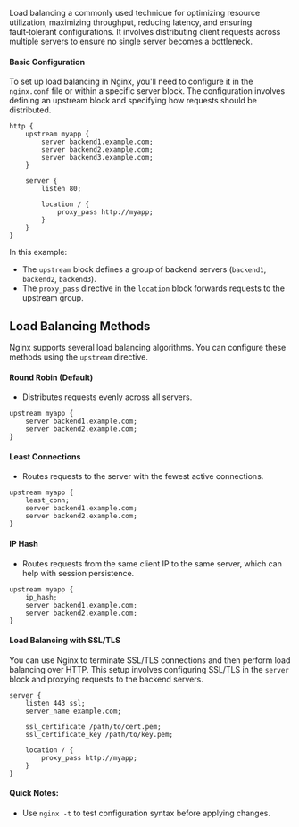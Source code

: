 Load balancing a commonly used technique for optimizing resource utilization, maximizing throughput, reducing latency, and ensuring fault‑tolerant configurations. It involves distributing client requests across multiple servers to ensure no single server becomes a bottleneck.

#### Basic Configuration

To set up load balancing in Nginx, you'll need to configure it in the `nginx.conf` file or within a specific server block. The configuration involves defining an upstream block and specifying how requests should be distributed.

```nginx
http {
    upstream myapp {
        server backend1.example.com;
        server backend2.example.com;
        server backend3.example.com;
    }

    server {
        listen 80;

        location / {
            proxy_pass http://myapp;
        }
    }
}
```

In this example:
- The `upstream` block defines a group of backend servers (`backend1`, `backend2`, `backend3`).
- The `proxy_pass` directive in the `location` block forwards requests to the upstream group.

## Load Balancing Methods

Nginx supports several load balancing algorithms. You can configure these methods using the `upstream` directive.

#### Round Robin (Default)

- Distributes requests evenly across all servers.
  
```nginx
upstream myapp {
    server backend1.example.com;
    server backend2.example.com;
}
```

#### Least Connections

- Routes requests to the server with the fewest active connections.

```nginx
upstream myapp {
    least_conn;
    server backend1.example.com;
    server backend2.example.com;
}
```

#### IP Hash

- Routes requests from the same client IP to the same server, which can help with session persistence.

```nginx
upstream myapp {
    ip_hash;
    server backend1.example.com;
    server backend2.example.com;
}
```

#### Load Balancing with SSL/TLS

You can use Nginx to terminate SSL/TLS connections and then perform load balancing over HTTP. This setup involves configuring SSL/TLS in the `server` block and proxying requests to the backend servers.

```nginx
server {
    listen 443 ssl;
    server_name example.com;

    ssl_certificate /path/to/cert.pem;
    ssl_certificate_key /path/to/key.pem;

    location / {
        proxy_pass http://myapp;
    }
}
```


#### Quick Notes:
- Use `nginx -t` to test configuration syntax before applying changes.
